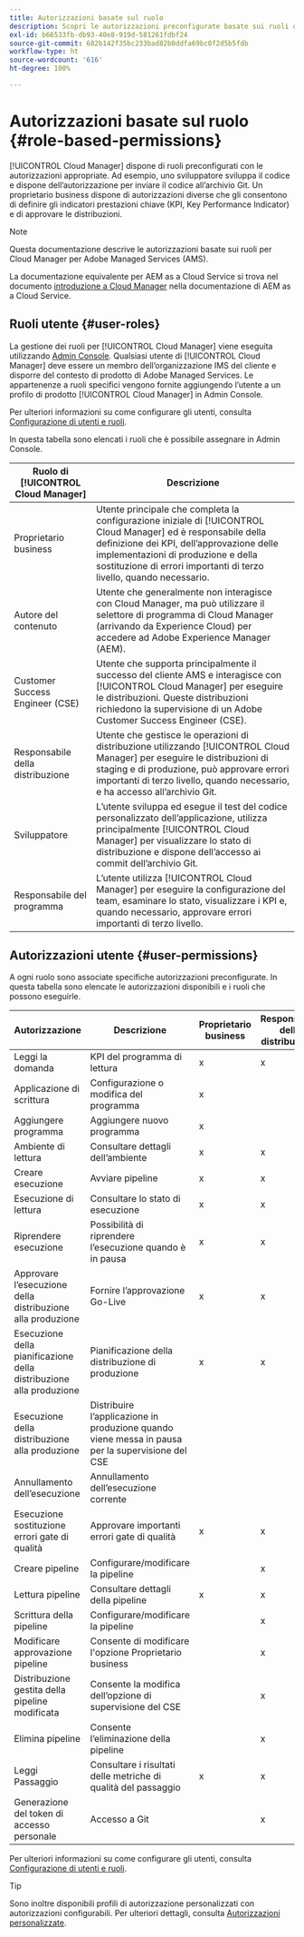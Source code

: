 ```yaml
---
title: Autorizzazioni basate sul ruolo
description: Scopri le autorizzazioni preconfigurate basate sui ruoli di Cloud Manager per gestire l’accesso alle risorse cloud.
exl-id: b66533fb-db93-40e8-919d-581261fdbf24
source-git-commit: 682b142f35bc233bad82b0ddfa69bc0f2d5b5fdb
workflow-type: ht
source-wordcount: '616'
ht-degree: 100%

---
```



# Autorizzazioni basate sul ruolo {#role-based-permissions}

[!UICONTROL Cloud Manager] dispone di ruoli preconfigurati con le autorizzazioni appropriate. Ad esempio, uno sviluppatore sviluppa il codice e dispone dell’autorizzazione per inviare il codice all’archivio Git. Un proprietario business dispone di autorizzazioni diverse che gli consentono di definire gli indicatori prestazioni chiave (KPI, Key Performance Indicator) e di approvare le distribuzioni.

>[!NOTE]
>
>Questa documentazione descrive le autorizzazioni basate sui ruoli per Cloud Manager per Adobe Managed Services (AMS).
>
>La documentazione equivalente per AEM as a Cloud Service si trova nel documento [introduzione a Cloud Manager](https://experienceleague.adobe.com/it/docs/experience-manager-cloud-service/content/onboarding/concepts/cloud-manager-introduction#role-based-permissions) nella documentazione di AEM as a Cloud Service.

## Ruoli utente {#user-roles}

La gestione dei ruoli per [!UICONTROL Cloud Manager] viene eseguita utilizzando [Admin Console](https://helpx.adobe.com/it/enterprise/using/admin-console.html). Qualsiasi utente di [!UICONTROL Cloud Manager] deve essere un membro dell’organizzazione IMS del cliente e disporre del contesto di prodotto di Adobe Managed Services. Le appartenenze a ruoli specifici vengono fornite aggiungendo l’utente a un profilo di prodotto [!UICONTROL Cloud Manager] in Admin Console.

Per ulteriori informazioni su come configurare gli utenti, consulta [Configurazione di utenti e ruoli](/help/requirements/users-and-roles.md).

In questa tabella sono elencati i ruoli che è possibile assegnare in Admin Console.

| Ruolo di [!UICONTROL Cloud Manager] | Descrizione |
|---|---|
| Proprietario business | Utente principale che completa la configurazione iniziale di [!UICONTROL Cloud Manager] ed è responsabile della definizione dei KPI, dell’approvazione delle implementazioni di produzione e della sostituzione di errori importanti di terzo livello, quando necessario. |
| Autore del contenuto | Utente che generalmente non interagisce con Cloud Manager, ma può utilizzare il selettore di programma di Cloud Manager (arrivando da Experience Cloud) per accedere ad Adobe Experience Manager (AEM). |
| Customer Success Engineer (CSE) | Utente che supporta principalmente il successo del cliente AMS e interagisce con [!UICONTROL Cloud Manager] per eseguire le distribuzioni. Queste distribuzioni richiedono la supervisione di un Adobe Customer Success Engineer (CSE). |
| Responsabile della distribuzione | Utente che gestisce le operazioni di distribuzione utilizzando [!UICONTROL Cloud Manager] per eseguire le distribuzioni di staging e di produzione, può approvare errori importanti di terzo livello, quando necessario, e ha accesso all’archivio Git. |
| Sviluppatore | L’utente sviluppa ed esegue il test del codice personalizzato dell’applicazione, utilizza principalmente [!UICONTROL Cloud Manager] per visualizzare lo stato di distribuzione e dispone dell’accesso ai commit dell’archivio Git. |
| Responsabile del programma | L’utente utilizza [!UICONTROL Cloud Manager] per eseguire la configurazione del team, esaminare lo stato, visualizzare i KPI e, quando necessario, approvare errori importanti di terzo livello. |

## Autorizzazioni utente {#user-permissions}

A ogni ruolo sono associate specifiche autorizzazioni preconfigurate. In questa tabella sono elencate le autorizzazioni disponibili e i ruoli che possono eseguirle.

| Autorizzazione | Descrizione | Proprietario business | Responsabile della distribuzione | Responsabile del programma | Sviluppatore | CSE |
| --- | --- | --- | --- | --- | --- | --- |
| Leggi la domanda | KPI del programma di lettura | x | x | x | x | x |
| Applicazione di scrittura | Configurazione o modifica del programma | x | | | | |
| Aggiungere programma | Aggiungere nuovo programma | x |  |  |  |  |
| Ambiente di lettura | Consultare dettagli dell’ambiente | x | x | x | x | x |
| Creare esecuzione | Avviare pipeline | x | x | x | | |
| Esecuzione di lettura | Consultare lo stato di esecuzione | x | x | x | x | x |
| Riprendere esecuzione | Possibilità di riprendere l’esecuzione quando è in pausa | x | x | x | | x |
| Approvare l’esecuzione della distribuzione alla produzione | Fornire l’approvazione Go-Live | x | x | x | | |
| Esecuzione della pianificazione della distribuzione alla produzione | Pianificazione della distribuzione di produzione | x | x | x | | x |
| Esecuzione della distribuzione alla produzione | Distribuire l’applicazione in produzione quando viene messa in pausa per la supervisione del CSE |  |  |  |  | x |
| Annullamento dell’esecuzione | Annullamento dell’esecuzione corrente |  |  | x |  |  |
| Esecuzione sostituzione errori gate di qualità | Approvare importanti errori gate di qualità | x | x | x |  |  |
| Creare pipeline | Configurare/modificare la pipeline |  | x |  |  |  |
| Lettura pipeline | Consultare dettagli della pipeline | x | x | x | x | x |
| Scrittura della pipeline | Configurare/modificare la pipeline |  | x |  |  |  |
| Modificare approvazione pipeline | Consente di modificare l&#39;opzione Proprietario business |  | x |  |  |  |
| Distribuzione gestita della pipeline modificata | Consente la modifica dell’opzione di supervisione del CSE |  | x |  |  |  |
| Elimina pipeline | Consente l’eliminazione della pipeline |  | x |  |  |  |
| Leggi Passaggio | Consultare i risultati delle metriche di qualità del passaggio | x | x | x | x | x |
| Generazione del token di accesso personale | Accesso a Git |  | x |  | x |  |

<!-- CQDOC-22080 | Download log files  |  |  | x |  | x |  | -->

Per ulteriori informazioni su come configurare gli utenti, consulta [Configurazione di utenti e ruoli](/help/requirements/users-and-roles.md).

>[!TIP]
>
>Sono inoltre disponibili profili di autorizzazione personalizzati con autorizzazioni configurabili. Per ulteriori dettagli, consulta [Autorizzazioni personalizzate](/help/using/custom-permissions.md).

